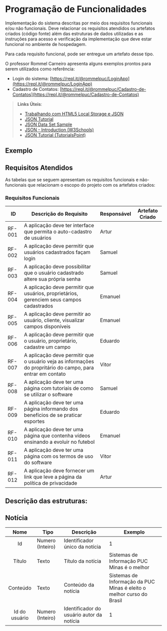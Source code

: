 # Programação de Funcionalidades

Implementação do sistema descritas por meio dos requisitos funcionais e/ou não funcionais. Deve relacionar os requisitos atendidos os artefatos criados (código fonte) além das estruturas de dados utilizadas e as instruções para acesso e verificação da implementação que deve estar funcional no ambiente de hospedagem.

Para cada requisito funcional, pode ser entregue um artefato desse tipo.

O professor Rommel Carneiro apresenta alguns exemplos prontos para serem utilizados como referência:
- Login do sistema: [https://repl.it/@rommelpuc/LoginApp](https://repl.it/@rommelpuc/LoginApp) 
- Cadastro de Contatos: [https://repl.it/@rommelpuc/Cadastro-de-Contatos](https://repl.it/@rommelpuc/Cadastro-de-Contatos)


> **Links Úteis**:
>
> - [Trabalhando com HTML5 Local Storage e JSON](https://www.devmedia.com.br/trabalhando-com-html5-local-storage-e-json/29045)
> - [JSON Tutorial](https://www.w3resource.com/JSON)
> - [JSON Data Set Sample](https://opensource.adobe.com/Spry/samples/data_region/JSONDataSetSample.html)
> - [JSON - Introduction (W3Schools)](https://www.w3schools.com/js/js_json_intro.asp)
> - [JSON Tutorial (TutorialsPoint)](https://www.tutorialspoint.com/json/index.htm)

## Exemplo

## Requisitos Atendidos

As tabelas que se seguem apresentam os requisitos funcionais e não-funcionais que relacionam o escopo do projeto com os artefatos criados:

### Requisitos Funcionais

|ID    | Descrição do Requisito  | Responsável | Artefato Criado |
|------|-----------------------------------------|----| ----|
|RF-001| A aplicação deve ter interface que permita o auto-cadastro de usuários | Artur  |  |
|RF-002| A aplicação deve permitir que usuários cadastrados façam login | Samuel  | |
|RF-003| A aplicação deve possibilitar que o usuário cadastrado altere sua própria senha | Samuel |  |
|RF-004| A aplicação deve permitir que usuários, proprietários, gerenciem seus campos cadastrados | Emanuel | |
|RF-005| A aplicação deve permitir ao usuário, cliente, visualizar campos disponíveis | Emanuel | |
|RF-006| A aplicação deve permitir que o usuário, proprietário, cadastre um campo | Eduardo | |
|RF-007| A aplicação deve permitir que o usuário veja as informações do propritário do campo, para entrar em contato | Vitor | |
|RF-008| A aplicação deve ter uma página com tutoriais de como se utilizar o software | Samuel | |
|RF-009| A aplicação deve ter uma página informando dos benefícios de se praticar esportes| Eduardo | |
|RF-010| A aplicação deve ter uma página que contenha vídeos ensinando a evoluir no futebol | Emanuel | |
|RF-011| A aplicação deve ter uma página com os termos de uso do software  | Vitor | |
|RF-012| A aplicação deve fornecer um link que leve a página da política de privacidade | Artur | 

## Descrição das estruturas:

## Notícia
|  **Nome**      | **Tipo**          | **Descrição**                             | **Exemplo**                                    |
|:--------------:|-------------------|-------------------------------------------|------------------------------------------------|
| Id             | Numero (Inteiro)  | Identificador único da notícia            | 1                                              |
| Título         | Texto             | Título da notícia                         | Sistemas de Informação PUC Minas é o melhor                                   |
| Conteúdo       | Texto             | Conteúdo da notícia                       | Sistemas de Informação da PUC Minas é eleito o melhor curso do Brasil                            |
| Id do usuário  | Numero (Inteiro)  | Identificador do usuário autor da notícia | 1                                              |

